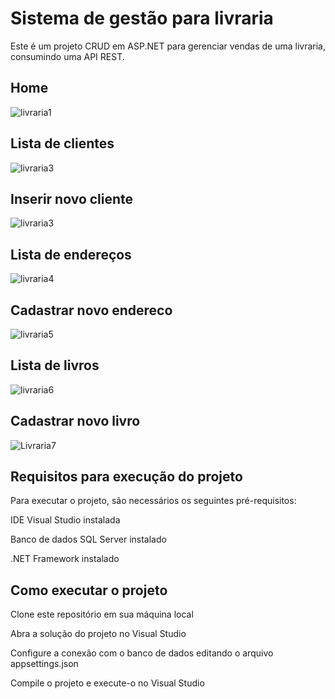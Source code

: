 # Sistema de gestão para livraria

Este é um projeto CRUD em ASP.NET para gerenciar vendas de uma livraria, consumindo uma API REST.

## Home

![livraria1](https://user-images.githubusercontent.com/55145973/235501461-49c074fd-7e24-4dcd-82c0-804598993ce1.jpg)

## Lista de clientes

![livraria3](https://user-images.githubusercontent.com/55145973/235501452-3253bdc0-c9de-442b-bf48-8c9ed07680a9.jpg)

## Inserir novo cliente

![livraria3](https://user-images.githubusercontent.com/55145973/235501452-3253bdc0-c9de-442b-bf48-8c9ed07680a9.jpg)

## Lista de endereços

![livraria4](https://user-images.githubusercontent.com/55145973/235501454-ccf583fb-447e-4ca3-a58e-60089983105a.jpg)

## Cadastrar novo endereco 

![livraria5](https://user-images.githubusercontent.com/55145973/235501455-4efa89bd-ad91-4ee1-a6b6-9eb7b0c6494d.jpg)

## Lista de livros

![livraria6](https://user-images.githubusercontent.com/55145973/235501457-6520e60b-2991-41dd-af27-96ed5d646e8e.jpg)

## Cadastrar novo livro

![Livraria7](https://user-images.githubusercontent.com/55145973/235501459-5de82973-9a1b-4588-a97c-841642fa4a6c.jpg)

## Requisitos para execução do projeto

Para executar o projeto, são necessários os seguintes pré-requisitos:

IDE Visual Studio instalada

Banco de dados SQL Server instalado

.NET Framework instalado

## Como executar o projeto

Clone este repositório em sua máquina local

Abra a solução do projeto no Visual Studio

Configure a conexão com o banco de dados editando o arquivo appsettings.json

Compile o projeto e execute-o no Visual Studio

